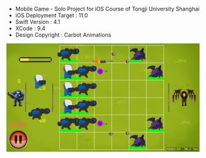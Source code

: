 
  - Mobile Game - Solo Project for iOS Course of Tongji University Shanghai
  - iOS Deployment Target : 11.0
  - Swift Version : 4.1
  - XCode : 9.4
  - Design Copyright :  Carbot Animations

![alt text](https://raw.githubusercontent.com/Khallil/RTS_2D/master/Screenshot.png)
